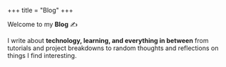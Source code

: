 +++
title = "Blog"
+++

Welcome to my **Blog** ✍️  

I write about **technology, learning, and everything in between** from tutorials and project breakdowns to random thoughts and reflections on things I find interesting.
